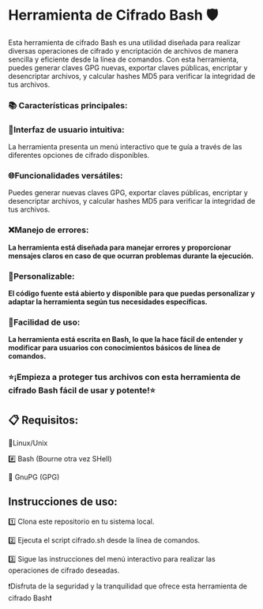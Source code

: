 # Herramienta de Cifrado Bash 🛡️

Esta herramienta de cifrado Bash es una utilidad diseñada para realizar diversas operaciones de cifrado y encriptación de archivos de manera sencilla y eficiente desde la línea de comandos. Con esta herramienta, puedes generar claves GPG nuevas, exportar claves públicas, encriptar y desencriptar archivos, y calcular hashes MD5 para verificar la integridad de tus archivos.

### 📚 Características principales:
### 🚦**Interfaz de usuario intuitiva:**
La herramienta presenta un menú interactivo que te guía a través de las diferentes opciones de cifrado disponibles.
### 🌐**Funcionalidades versátiles:**
Puedes generar nuevas claves GPG, exportar claves públicas, encriptar y desencriptar archivos, y calcular hashes MD5 para verificar la integridad de tus archivos.

### ❌**Manejo de errores:** 
**La herramienta está diseñada para manejar errores y proporcionar mensajes claros en caso de que ocurran problemas durante la ejecución.**

### 🔄**Personalizable:**
**El código fuente está abierto y disponible para que puedas personalizar y adaptar la herramienta según tus necesidades específicas.**

### 🎯**Facilidad de uso:**
**La herramienta está escrita en Bash, lo que la hace fácil de entender y modificar para usuarios con conocimientos básicos de línea de comandos.**

### ⭐**¡Empieza a proteger tus archivos con esta herramienta de cifrado Bash fácil de usar y potente!**⭐

## 📋 Requisitos:

🐧Linux/Unix

#️⃣ Bash (Bourne otra vez SHell)

💾 GnuPG (GPG)

## Instrucciones de uso:

1️⃣ Clona este repositorio en tu sistema local.

2️⃣ Ejecuta el script cifrado.sh desde la línea de comandos.

3️⃣ Sigue las instrucciones del menú interactivo para realizar las operaciones de cifrado deseadas.

❗️Disfruta de la seguridad y la tranquilidad que ofrece esta herramienta de cifrado Bash❗️
